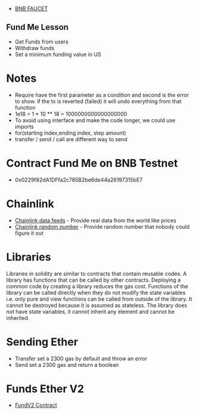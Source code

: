 - [BNB FAUCET](https://testnet.binance.org/faucet-smart)

## Fund Me Lesson

- Get Funds from users
- Withdraw funds
- Set a minimum funding value in US

# Notes

- Require have the first parameter as a condition and second is the error to show. if the tx is reverted (failed) it will undo everything from that function
- 1e18 = 1 \* 10 \*\* 18 = 1000000000000000000
- To avoid using interface and make the code longer, we could use imports
- for(starting index,ending index, step amount)
- transfer / send / call are different way to send

# Contract Fund Me on BNB Testnet

- 0x0229f82dA1DFfa2c785B2be6de44a26197315bE7

# Chainlink

- [Chainlink data feeds](https://docs.chain.link/docs/data-feeds/) - Provide real data from the world like prices
- [Chainlink random number](https://docs.chain.link/docs/vrf/v2/introduction/) - Provide random number that nobody could figure it out

# Libraries

Libraries in solidity are similar to contracts that contain reusable codes. A library has functions that can be called by other contracts. Deploying a common code by creating a library reduces the gas cost. Functions of the library can be called directly when they do not modify the state variables i.e. only pure and view functions can be called from outside of the library. It cannot be destroyed because it is assumed as stateless. The library does not have state variables, it cannot inherit any element and cannot be inherited.

# Sending Ether

- Transfer set a 2300 gas by default and throw an error
- Send set a 2300 gas and return a boolean

# Funds Ether V2

- [FundV2 Contract](https://testnet.bscscan.com/address/0x79CE705639FACEa0c647C37c539BE0ff275716F9)
